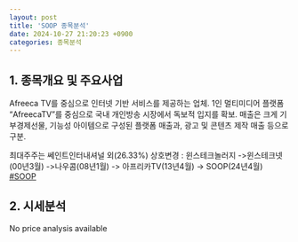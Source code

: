 ```yaml
---
layout: post
title: 'SOOP 종목분석'
date: 2024-10-27 21:20:23 +0900
categories: 종목분석
---
```


## 1. 종목개요 및 주요사업

Afreeca TV를 중심으로 인터넷 기반 서비스를 제공하는 업체. 1인 멀티미디어 플랫폼 “AfreecaTV”를 중심으로 국내 개인방송 시장에서 독보적 입지를 확보. 매출은 크게 기부경제선물, 기능성 아이템으로 구성된 플랫폼 매출과, 광고 및 콘텐츠 제작 매출 등으로 구분.

최대주주는 쎄인트인터내셔널 외(26.33%) 상호변경 : 윈스테크놀러지 ->윈스테크넷(00년3월) ->나우콤(08년1월) -> 아프리카TV(13년4월) -> SOOP(24년4월)
[#SOOP](#)

## 2. 시세분석

No price analysis available
